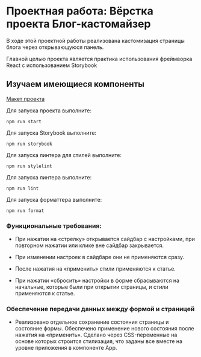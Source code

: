 # Проектная работа: Вёрстка проекта Блог-кастомайзер

В ходе этой проектной работы реализована кастомизация страницы блога через открывающуюся панель.

Главной целью проекта является практика использования фреймворка React с использованием Storybook

## Изучаем имеющиеся компоненты

[Макет проекта](https://www.figma.com/file/FEeiiGLOsE7ktXbPpBxYoD/Custom-dropdown?type=design&node-id=0%3A1&mode=design&t=eXRJnWC6Xsuw0qR4-1)

Для запуска проекта выполните:

```
npm run start
```

Для запуска Storybook выполните:

```
npm run storybook
```

Для запуска линтера для стилей выполните:

```
npm run stylelint
```

Для запуска линтера выполните:

```
npm run lint
```

Для запуска форматтера выполните:

```
npm run format
```

### Функциональные требования:

- При нажатии на «стрелку» открывается сайдбар с настройками, при повторном нажатии или клике вне сайдбар закрывается.

- При изменении настроек в сайдбаре они не применяются сразу.

- После нажатия на «применить» стили применяются к статье.

- При нажатии «сбросить» настройки в форме сбрасываются на начальные, которые были при открытии страницы, и стили применяются к статье.

### Обеспечение передачи данных между формой и страницей

- Реализовано отдельное сохранение состояния страницы и состояние формы. Обеспечено применение нового состояния после нажатия на «применить».
  Сделано через CSS-переменные на основе которых строится стилизация, что заданы все вместе на уровне приложения в компоненте App.
